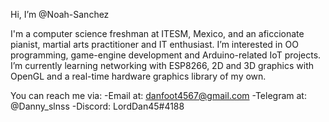 Hi, I’m @Noah-Sanchez

I'm a computer science freshman at ITESM, Mexico, and an aficcionate pianist, martial arts practitioner and IT enthusiast.
I’m interested in OO programming, game-engine development and Arduino-related IoT projects.  
I’m currently learning networking with ESP8266, 2D and 3D graphics with OpenGL and a real-time hardware graphics library of my own.  

You can reach me via:
 -Email at: danfoot4567@gmail.com
 -Telegram at: @Danny_slnss
 -Discord: LordDan45#4188

